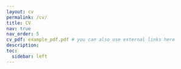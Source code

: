```yaml
---
layout: cv
permalink: /cv/
title: CV
nav: true
nav_order: 5
cv_pdf: example_pdf.pdf # you can also use external links here
description: 
toc:
  sidebar: left
---
```

